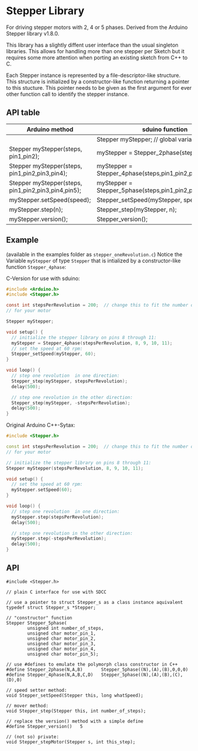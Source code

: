 # Stepper Library

For driving stepper motors with 2, 4 or 5 phases.
Derived from the Arduino Stepper library v1.8.0.

This library has a slightly diffent user interface than the usual singleton
libraries. This allows for handling more than one stepper per Sketch but it
requires some more attention when porting an existing sketch from C++ to C.

Each Stepper instance is represented by a file-descriptor-like structure.
This structure is initialized by a constructor-like function returning a
pointer to this stucture. This pointer needs to be given as the first
argument for ever other function call to identify the stepper instance.

## API table

Arduino method			| sduino function
--------------			| ---------------
				| Stepper myStepper; // global variable
Stepper myStepper(steps, pin1,pin2);		| myStepper = Stepper_2phase(steps, pin1,pin2);
Stepper myStepper(steps, pin1,pin2,pin3,pin4);	| myStepper = Stepper_4phase(steps,pin1,pin2,pin3,pin4);
Stepper myStepper(steps, pin1,pin2,pin3,pin4,pin5);| myStepper = Stepper_5phase(steps,pin1,pin2,pin3,pin4,pin5);
myStepper.setSpeed(speed);	| Stepper_setSpeed(myStepper, speed);
myStepper.step(n);		| Stepper_step(myStepper, n);
myStepper.version();		| Stepper_version();



## Example

(available in the examples folder as `stepper_oneRevolution.c`)
Notice the Variable `myStepper` of type `Stepper` that is intialized by a
constructor-like function `Stepper_4phase`:

C-Version for use with sduino:

```c
#include <Arduino.h>
#include <Stepper.h>

const int stepsPerRevolution = 200;  // change this to fit the number of steps p
// for your motor

Stepper myStepper;

void setup() {
  // initialize the stepper library on pins 8 through 11:
  myStepper = Stepper_4phase(stepsPerRevolution, 8, 9, 10, 11);
  // set the speed at 60 rpm:
  Stepper_setSpeed(myStepper, 60);
}

void loop() {
  // step one revolution  in one direction:
  Stepper_step(myStepper, stepsPerRevolution);
  delay(500);

  // step one revolution in the other direction:
  Stepper_step(myStepper, -stepsPerRevolution);
  delay(500);
}
```

Original Arduino C++-Sytax:

```c++
#include <Stepper.h>

const int stepsPerRevolution = 200;  // change this to fit the number of steps per revolution
// for your motor

// initialize the stepper library on pins 8 through 11:
Stepper myStepper(stepsPerRevolution, 8, 9, 10, 11);

void setup() {
  // set the speed at 60 rpm:
  myStepper.setSpeed(60);
}

void loop() {
  // step one revolution  in one direction:
  myStepper.step(stepsPerRevolution);
  delay(500);

  // step one revolution in the other direction:
  myStepper.step(-stepsPerRevolution);
  delay(500);
}
```


## API

```
#include <Stepper.h>

// plain C interface for use with SDCC

// use a pointer to struct Stepper_s as a class instance aquivalent
typedef struct Stepper_s *Stepper;

// "constructor" function
Stepper	Stepper_5phase(
        unsigned int number_of_steps,
        unsigned char motor_pin_1,
        unsigned char motor_pin_2,
        unsigned char motor_pin_3,
        unsigned char motor_pin_4,
        unsigned char motor_pin_5);

// use #defines to emulate the polymorph class constructor in C++
#define Stepper_2phase(N,A,B)		Stepper_5phase((N),(A),(B),0,0,0)
#define Stepper_4phase(N,A,B,C,D)	Stepper_5phase((N),(A),(B),(C),(D),0)

// speed setter method:
void Stepper_setSpeed(Stepper this, long whatSpeed);

// mover method:
void Stepper_step(Stepper this, int number_of_steps);

// replace the version() method with a simple define
#define Stepper_version()	5

// (not so) private:
void Stepper_stepMotor(Stepper s, int this_step);
```
